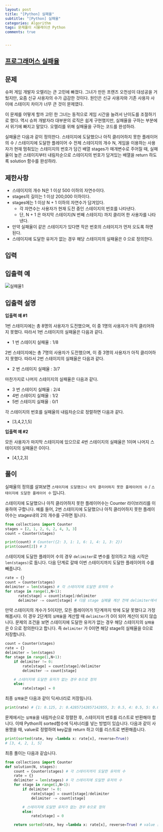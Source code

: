 ```yaml
---
layout: post
title: "[Python] 실패율"
subtitle: "[Python] 실패율"
categories: Algorithm
tags: 문제풀이 시뮬레이션 Python
comments: true


---
```

## [프로그래머스 실패율](https://programmers.co.kr/learn/courses/30/lessons/42889)

## 문제

슈퍼 게임 개발자 오렐리는 큰 고민에 빠졌다. 그녀가 만든 프랜즈 오천성이 대성공을 거뒀지만, 요즘 신규 사용자의 수가 급감한 것이다. 원인은 신규 사용자와 기존 사용자 사이에 스테이지 차이가 너무 큰 것이 문제였다.

이 문제를 어떻게 할까 고민 한 그녀는 동적으로 게임 시간을 늘려서 난이도를 조절하기로 했다. 역시 슈퍼 개발자라 대부분의 로직은 쉽게 구현했지만, 실패율을 구하는 부분에서 위기에 빠지고 말았다. 오렐리를 위해 실패율을 구하는 코드를 완성하라.

실패율은 다음과 같이 정의한다.
스테이지에 도달했으나 아직 클리어하지 못한 플레이어의 수 / 스테이지에 도달한 플레이어 수
전체 스테이지의 개수 N, 게임을 이용하는 사용자가 현재 멈춰있는 스테이지의 번호가 담긴 배열 stages가 매개변수로 주어질 때, 실패율이 높은 스테이지부터 내림차순으로 스테이지의 번호가 담겨있는 배열을 return 하도록 solution 함수를 완성하라.

## 제한사항

- 스테이지의 개수 N은 1 이상 500 이하의 자연수이다.
- stages의 길이는 1 이상 200,000 이하이다.
- stages에는 1 이상 N + 1 이하의 자연수가 담겨있다.
  - 각 자연수는 사용자가 현재 도전 중인 스테이지의 번호를 나타낸다.
  - 단, N + 1 은 마지막 스테이지(N 번째 스테이지) 까지 클리어 한 사용자를 나타낸다.
- 만약 실패율이 같은 스테이지가 있다면 작은 번호의 스테이지가 먼저 오도록 하면 된다.
- 스테이지에 도달한 유저가 없는 경우 해당 스테이지의 실패율은 0 으로 정의한다.


## 입력

## 입출력 예
![실패율1](https://yunsikus.github.io/assets/img/post_img/실패율1.jpg)

## 입출력 설명

**입출력 예 #1**

1번 스테이지에는 총 8명의 사용자가 도전했으며, 이 중 1명의 사용자가 아직 클리어하지 못했다. 따라서 1번 스테이지의 실패율은 다음과 같다.

- 1 번 스테이지 실패율 : 1/8

2번 스테이지에는 총 7명의 사용자가 도전했으며, 이 중 3명의 사용자가 아직 클리어하지 못했다. 따라서 2번 스테이지의 실패율은 다음과 같다.

- 2 번 스테이지 실패율 : 3/7

마찬가지로 나머지 스테이지의 실패율은 다음과 같다.

- 3 번 스테이지 실패율 : 2/4
- 4번 스테이지 실패율 : 1/2
- 5번 스테이지 실패율 : 0/1

각 스테이지의 번호를 실패율의 내림차순으로 정렬하면 다음과 같다.

- [3,4,2,1,5]

**입출력 예 #2**

모든 사용자가 마지막 스테이지에 있으므로 4번 스테이지의 실패율은 1이며 나머지 스테이지의 실패율은 0이다.

- [4,1,2,3]

## 풀이

실패율의 정의를 살펴보면 `스테이지에 도달했으나 아직 클리어하지 못한 플레이어의 수` / `스테이지에 도달한 플레이어 수` 입니다.

스테이지에 도달했으나 아직 클리어하지 못한 플레이어수는 Counter 라이브러리를 이용하여 구합니다. 예를 들어, 2번 스테이지에 도달했으나 아직 클리어하지 못한 플레이어수는 stages내의 2의 개수를 구하면 됩니다.

```python
from collections import Counter
stages = [2, 1, 2, 6, 2, 4, 3, 3]
count = Counter(stages)

print(count) # Counter({2: 3, 1: 1, 6: 1, 4: 1, 3: 2})
print(count[2]) # 3
```

스테이지에 도달한 플레이어 수의 경우 `delimiter`로 변수를 정의하고 처음 시작은 `len(stages)`로 둡니다.  다음 단계로 갈때 이번 스테이지까지 도달한 플레이어의 수를 빼줍니다.

```python
rate = {}
count = Counter(stages)
delimiter = len(stages) # 각 스테이지에 도달한 유저의 수
for stage in range(1,N+1):
      rate[stage] = count[stage]/delimiter
      delimiter -= count[stage] # 다음 stage 실패율 계산 전에 delimiter에서 이번 스테이지까지 도달한 플레이어의 수를 빼준다.
```

만약 스테이지의 개수가 5이지만, 모든 플레이어가 1단계까지 밖에 도달 못했다고 가정해봅시다. 이 경우 2단계의 `실패율`을 계산할 때 `delimiter`가 0이 되어 계산이 되지 않습니다. 문제의 조건을 보면 스테이지에 도달한 유저가 없는 경우 해당 스테이지의 `실패율`은 0 으로 정의한다고 합니다. 즉 `delimiter` 가 0이면 해당 stage의 실패율을 0으로 저장합니다.

```python
count = Counter(stages)
rate = {}
delimiter = len(stages)
for stage in range(1,N+1):
    if delimiter != 0:
        rate[stage] = count[stage]/delimiter
        delimiter -= count[stage]

    # 스테이지에 도달한 유저가 없는 경우 0으로 정의
    else:
        rate[stage] = 0
```

최종 `실패율`은 다음과 같이 딕셔너리로 저장됩니다.  

```python
print(rate) # {1: 0.125, 2: 0.42857142857142855, 3: 0.5, 4: 0.5, 5: 0.0}
```

문제에서는 `실패율`을 내림차순으로 정렬한 후, 스테이지의 번호를 리스트로 반환해야 합니다. 이때 Python의 sorted함수에 딕셔너리를 넣는 방법이 있습니다. 다음과 같이 사용했을 때, value로 정렬하여 key값을 return 하고 이를 리스트로 변환해줍니다.

```python
print(sorted(rate, key =lambda x: rate[x], reverse=True))
# [3, 4, 2, 1, 5]
```

최종 풀이는 다음과 같습니다.

```python
from collections import Counter
def solution(N, stages):
    count = Counter(stages) # 각 스테이지까지 도달한 유저의 수
    rate = {}
    delimiter = len(stages) # 각 스테이지에 도달한 유저의 수
    for stage in range(1,N+1):
        if delimiter != 0:
            rate[stage] = count[stage]/delimiter
            delimiter -= count[stage]

        # 스테이지에 도달한 유저가 없는 경우 0으로 정의
        else:
            rate[stage] = 0

    return sorted(rate, key =lambda x: rate[x], reverse=True) # value 값으로 key 값을 정렬
```
